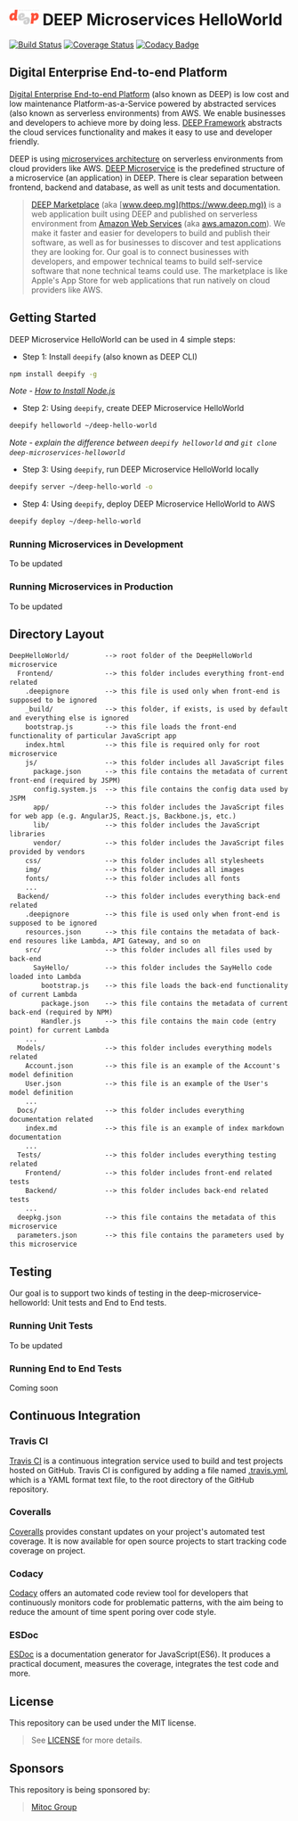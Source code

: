 ![Digital Enterprise End-to-end Platform Microservices](https://github.com/MitocGroup/deep-microservices-helloworld/blob/master/src/DeepHelloWorld/Frontend/img/logo.png) DEEP Microservices HelloWorld
===============================

[![Build Status](https://travis-ci.org/MitocGroup/deep-microservices-helloworld.svg)](https://travis-ci.org/MitocGroup/deep-microservices-helloworld)
[![Coverage Status](https://coveralls.io/repos/MitocGroup/deep-microservices-helloworld/badge.svg)](https://coveralls.io/r/MitocGroup/deep-microservices-helloworld)
[![Codacy Badge](https://api.codacy.com/project/badge/b7e24fb220d644728d84742d478ae709)](https://www.codacy.com/app/MitocGroup/deep-microservices-helloworld)

## Digital Enterprise End-to-end Platform

[Digital Enterprise End-to-end Platform](https://github.com/MitocGroup/deep-framework) (also known as DEEP) is low cost and low maintenance Platform-as-a-Service powered by abstracted services (also known as serverless environments) from AWS. We enable businesses and developers to achieve more by doing less. [DEEP Framework](https://github.com/MitocGroup/deep-framework) abstracts the cloud services functionality and makes it easy to use and developer friendly.

DEEP is using [microservices architecture](https://en.wikipedia.org/wiki/Microservices) on serverless environments from cloud providers like AWS. [DEEP Microservice](https://github.com/MitocGroup/deep-framework/blob/master/docs/microservice.md) is the predefined structure of a microservice (an application) in DEEP. There is clear separation between frontend, backend and database, as well as unit tests and documentation.

> [DEEP Marketplace](https://www.deep.mg) (aka [www.deep.mg](https://www.deep.mg)) is a web application built using DEEP and published on serverless environment from [Amazon Web Services](https://aws.amazon.com) (aka [aws.amazon.com](https://aws.amazon.com)). We make it faster and easier for developers to build and publish their software, as well as for businesses to discover and test applications they are looking for. Our goal is to connect businesses with developers, and empower technical teams to build self-service software that none technical teams could use. The marketplace is like Apple's App Store for web applications that run natively on cloud providers like AWS.

## Getting Started

DEEP Microservice HelloWorld can be used in 4 simple steps:

- Step 1: Install `deepify` (also known as DEEP CLI)
```bash
npm install deepify -g
```
*Note - [How to Install Node.js](http://howtonode.org/how-to-install-nodejs)*

- Step 2: Using `deepify`, create DEEP Microservice HelloWorld
```bash
deepify helloworld ~/deep-hello-world
```
*Note - explain the difference between `deepify helloworld` and `git clone deep-microservices-helloworld`*

- Step 3: Using `deepify`, run DEEP Microservice HelloWorld locally
```bash
deepify server ~/deep-hello-world -o
```

- Step 4: Using `deepify`, deploy DEEP Microservice HelloWorld to AWS
```bash
deepify deploy ~/deep-hello-world
```

### Running Microservices in Development

To be updated


### Running Microservices in Production

To be updated


## Directory Layout

```
DeepHelloWorld/         --> root folder of the DeepHelloWorld microservice
  Frontend/             --> this folder includes everything front-end related
    .deepignore         --> this file is used only when front-end is supposed to be ignored
    _build/             --> this folder, if exists, is used by default and everything else is ignored
    bootstrap.js        --> this file loads the front-end functionality of particular JavaScript app
    index.html          --> this file is required only for root microservice
    js/                 --> this folder includes all JavaScript files
      package.json      --> this file contains the metadata of current front-end (required by JSPM)
      config.system.js  --> this file contains the config data used by JSPM
      app/              --> this folder includes the JavaScript files for web app (e.g. AngularJS, React.js, Backbone.js, etc.)
      lib/              --> this folder includes the JavaScript libraries
      vendor/           --> this folder includes the JavaScript files provided by vendors
    css/                --> this folder includes all stylesheets
    img/                --> this folder includes all images
    fonts/              --> this folder includes all fonts
    ...
  Backend/              --> this folder includes everything back-end related
    .deepignore         --> this file is used only when front-end is supposed to be ignored
    resources.json      --> this file contains the metadata of back-end resoures like Lambda, API Gateway, and so on
    src/                --> this folder includes all files used by back-end
      SayHello/         --> this folder includes the SayHello code loaded into Lambda
        bootstrap.js    --> this file loads the back-end functionality of current Lambda
        package.json    --> this file contains the metadata of current back-end (required by NPM)
        Handler.js      --> this file contains the main code (entry point) for current Lambda
    ...
  Models/               --> this folder includes everything models related
    Account.json        --> this file is an example of the Account's model definition
    User.json           --> this file is an example of the User's model definition
    ...
  Docs/                 --> this folder includes everything documentation related
    index.md            --> this file is an example of index markdown documentation
    ...
  Tests/                --> this folder includes everything testing related
    Frontend/           --> this folder includes front-end related tests
    Backend/            --> this folder includes back-end related tests
    ...
  deepkg.json           --> this file contains the metadata of this microservice
  parameters.json       --> this file contains the parameters used by this microservice
```


## Testing

Our goal is to support two kinds of testing in the deep-microservice-helloworld: Unit tests and End to End tests.

### Running Unit Tests

To be updated

### Running End to End Tests

Coming soon


## Continuous Integration

### Travis CI

[Travis CI](https://travis-ci.org/MitocGroup) is a continuous integration service used to build and test 
projects hosted on GitHub. Travis CI is configured by adding a file named 
[.travis.yml](https://github.com/MitocGroup/deep-microservices-helloworld/master/blob/.travis.yaml), 
which is a YAML format text file, to the root directory of the GitHub repository.

### Coveralls

[Coveralls](https://coveralls.io/github/MitocGroup/deep-microservices-helloworld) provides 
constant updates on your project's automated test coverage. It is now available for open source projects 
to start tracking code coverage on project.

### Codacy

[Codacy](https://www.codacy.com/app/MitocGroup/deep-microservices-helloworld) offers an automated 
code review tool for developers that continuously monitors code for problematic patterns, with the aim being 
to reduce the amount of time spent poring over code style.

### ESDoc

[ESDoc](https://esdoc.org) is a documentation generator for JavaScript(ES6). It produces a practical document, 
measures the coverage, integrates the test code and more.


## License

This repository can be used under the MIT license.
> See [LICENSE](LICENSE) for more details.


## Sponsors

This repository is being sponsored by:
> [Mitoc Group](http://www.mitocgroup.com)
